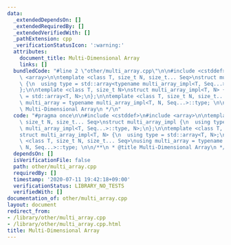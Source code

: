 ```yaml
---
data:
  _extendedDependsOn: []
  _extendedRequiredBy: []
  _extendedVerifiedWith: []
  _pathExtension: cpp
  _verificationStatusIcon: ':warning:'
  attributes:
    document_title: Multi-Dimensional Array
    links: []
  bundledCode: "#line 2 \"other/multi_array.cpp\"\n\n#include <cstddef>\n#include\
    \ <array>\n\ntemplate <class T, size_t N, size_t... Seq>\nstruct multi_array_impl\
    \ {\n  using type = std::array<typename multi_array_impl<T, Seq...>::type, N>;\n\
    };\n\ntemplate <class T, size_t N>\nstruct multi_array_impl<T, N> {\n  using type\
    \ = std::array<T, N>;\n};\n\ntemplate <class T, size_t N, size_t... Seq>\nusing\
    \ multi_array = typename multi_array_impl<T, N, Seq...>::type; \n\n/**\n * @title\
    \ Multi-Dimensional Array\n */\n"
  code: "#pragma once\n\n#include <cstddef>\n#include <array>\n\ntemplate <class T,\
    \ size_t N, size_t... Seq>\nstruct multi_array_impl {\n  using type = std::array<typename\
    \ multi_array_impl<T, Seq...>::type, N>;\n};\n\ntemplate <class T, size_t N>\n\
    struct multi_array_impl<T, N> {\n  using type = std::array<T, N>;\n};\n\ntemplate\
    \ <class T, size_t N, size_t... Seq>\nusing multi_array = typename multi_array_impl<T,\
    \ N, Seq...>::type; \n\n/**\n * @title Multi-Dimensional Array\n */"
  dependsOn: []
  isVerificationFile: false
  path: other/multi_array.cpp
  requiredBy: []
  timestamp: '2020-07-11 19:42:18+09:00'
  verificationStatus: LIBRARY_NO_TESTS
  verifiedWith: []
documentation_of: other/multi_array.cpp
layout: document
redirect_from:
- /library/other/multi_array.cpp
- /library/other/multi_array.cpp.html
title: Multi-Dimensional Array
---
```

